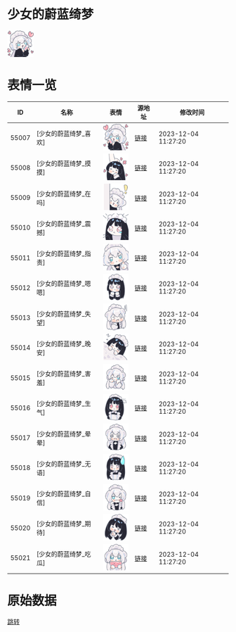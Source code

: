 # 少女的蔚蓝绮梦

<img src="./cover.png" height="60" alt="cover" />

# 表情一览

|ID|名称|表情|源地址|修改时间|
|----|----|----|----|----|
|55007|[少女的蔚蓝绮梦_喜欢]|<img src="./pic/055007_%5B少女的蔚蓝绮梦_喜欢%5D.png" height="60" alt="喜欢"/>|[链接](https://i0.hdslb.com/bfs/garb/e45b287e4424ac74498a73e5f0a8d7a934970ac6.png)|2023-12-04 11:27:20|
|55008|[少女的蔚蓝绮梦_摸摸]|<img src="./pic/055008_%5B少女的蔚蓝绮梦_摸摸%5D.png" height="60" alt="摸摸"/>|[链接](https://i0.hdslb.com/bfs/garb/4acca8f50e96c00de97994d6d5366d430bab1e63.png)|2023-12-04 11:27:20|
|55009|[少女的蔚蓝绮梦_在吗]|<img src="./pic/055009_%5B少女的蔚蓝绮梦_在吗%5D.png" height="60" alt="在吗"/>|[链接](https://i0.hdslb.com/bfs/garb/b46382b7a9b0e56e795babb1f8475d0a3854dcdb.png)|2023-12-04 11:27:20|
|55010|[少女的蔚蓝绮梦_震撼]|<img src="./pic/055010_%5B少女的蔚蓝绮梦_震撼%5D.png" height="60" alt="震撼"/>|[链接](https://i0.hdslb.com/bfs/garb/ce8528814e1f8c404efb576e4af79cfd4b53383d.png)|2023-12-04 11:27:20|
|55011|[少女的蔚蓝绮梦_指责]|<img src="./pic/055011_%5B少女的蔚蓝绮梦_指责%5D.png" height="60" alt="指责"/>|[链接](https://i0.hdslb.com/bfs/garb/a81e1a45b03f441b342081e6903dbd5d77cc9cf5.png)|2023-12-04 11:27:20|
|55012|[少女的蔚蓝绮梦_嗯嗯]|<img src="./pic/055012_%5B少女的蔚蓝绮梦_嗯嗯%5D.png" height="60" alt="嗯嗯"/>|[链接](https://i0.hdslb.com/bfs/garb/918599f32c42a0f5f256c406742eb6c4cb9eedce.png)|2023-12-04 11:27:20|
|55013|[少女的蔚蓝绮梦_失望]|<img src="./pic/055013_%5B少女的蔚蓝绮梦_失望%5D.png" height="60" alt="失望"/>|[链接](https://i0.hdslb.com/bfs/garb/17bb665789ecb71db5e7d026a25b9d70ab131f48.png)|2023-12-04 11:27:20|
|55014|[少女的蔚蓝绮梦_晚安]|<img src="./pic/055014_%5B少女的蔚蓝绮梦_晚安%5D.png" height="60" alt="晚安"/>|[链接](https://i0.hdslb.com/bfs/garb/14ce6238e574b2b7197d922eef9b82fd5f8c5340.png)|2023-12-04 11:27:20|
|55015|[少女的蔚蓝绮梦_害羞]|<img src="./pic/055015_%5B少女的蔚蓝绮梦_害羞%5D.png" height="60" alt="害羞"/>|[链接](https://i0.hdslb.com/bfs/garb/d3d2b9af790777440be0e5ebc6e2d5c3f45b42c4.png)|2023-12-04 11:27:20|
|55016|[少女的蔚蓝绮梦_生气]|<img src="./pic/055016_%5B少女的蔚蓝绮梦_生气%5D.png" height="60" alt="生气"/>|[链接](https://i0.hdslb.com/bfs/garb/daa0ba8e13dd3c4ee98ecd0ac8c9a929be6109ca.png)|2023-12-04 11:27:20|
|55017|[少女的蔚蓝绮梦_晕晕]|<img src="./pic/055017_%5B少女的蔚蓝绮梦_晕晕%5D.png" height="60" alt="晕晕"/>|[链接](https://i0.hdslb.com/bfs/garb/ab32b72eb0737e00dc21ae632e9003090b30c686.png)|2023-12-04 11:27:20|
|55018|[少女的蔚蓝绮梦_无语]|<img src="./pic/055018_%5B少女的蔚蓝绮梦_无语%5D.png" height="60" alt="无语"/>|[链接](https://i0.hdslb.com/bfs/garb/bbeb468f12e882fbaaeceb3c72b89f0788100e3b.png)|2023-12-04 11:27:20|
|55019|[少女的蔚蓝绮梦_自信]|<img src="./pic/055019_%5B少女的蔚蓝绮梦_自信%5D.png" height="60" alt="自信"/>|[链接](https://i0.hdslb.com/bfs/garb/58d102ad10a58712ce6b3af827198b4aa13615b0.png)|2023-12-04 11:27:20|
|55020|[少女的蔚蓝绮梦_期待]|<img src="./pic/055020_%5B少女的蔚蓝绮梦_期待%5D.png" height="60" alt="期待"/>|[链接](https://i0.hdslb.com/bfs/garb/22b99b0f205b1d9c85d0f027415d76acf1182f69.png)|2023-12-04 11:27:20|
|55021|[少女的蔚蓝绮梦_吃瓜]|<img src="./pic/055021_%5B少女的蔚蓝绮梦_吃瓜%5D.png" height="60" alt="吃瓜"/>|[链接](https://i0.hdslb.com/bfs/garb/86b5255cbafb7ea86c5bb2546eba851a93dd2280.png)|2023-12-04 11:27:20|

# 原始数据

[跳转](./raw.json)

